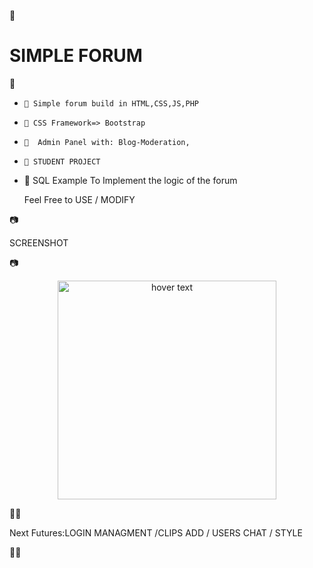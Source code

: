 💬<h1>SIMPLE FORUM</h1>💬

<ul>

  <li>

    🛑 Simple forum build in HTML,CSS,JS,PHP

  </li>

  <li>
  
    🛑 CSS Framework=> Bootstrap
  
  </li>
  
  <li>

    🛑  Admin Panel with: Blog-Moderation,

  </li>

  <li>

    🛑 STUDENT PROJECT

  </li>

  <li>

  🛑  SQL Example To Implement the logic of the forum

</li>

<p> Feel Free to USE / MODIFY </p></strong>

</ul>
📷<p>SCREENSHOT</p>📷
<p align="center">
  
  <img src="https://github.com/Mus9617/Forum/assets/70225456/44c6e321-69c3-4654-82cc-5c782594670f" width="350" title="hover text">
</p>
<storng>
👷‍♀️<p> Next Futures:LOGIN MANAGMENT /CLIPS ADD / USERS CHAT / STYLE </p> 🧑‍🏭
</storng>
